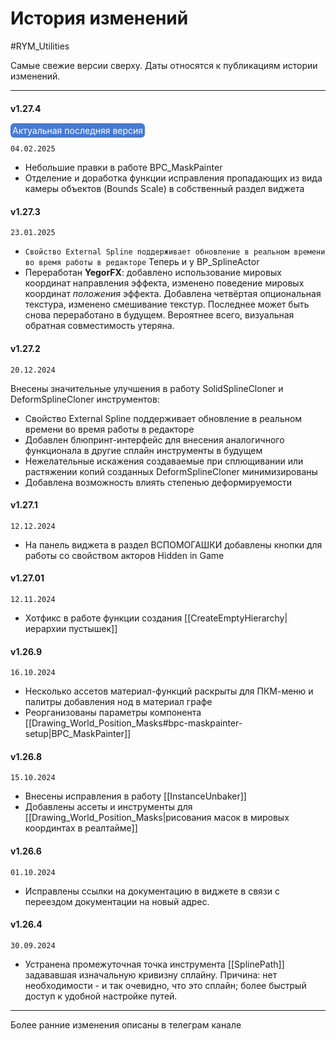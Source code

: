 # История изменений

#RYM_Utilities

Самые свежие версии сверху. Даты относятся к публикациям истории изменений.

---


#### v1.27.4

<mark style="color:hsl(0, 0%, 100%);background-color:hsl(218, 60%, 55%);border-radius: 6px;padding: 3px;">Актуальная последняя версия</mark>

`04.02.2025`

- Небольшие правки в работе BPC_MaskPainter
- Отделение и доработка функции исправления пропадающих из вида камеры объектов (Bounds Scale) в собственный раздел виджета

#### v1.27.3


`23.01.2025`

* `Cвойство External Spline поддерживает обновление в реальном времени во время работы в редакторе`  Теперь и у BP_SplineActor
* Переработан **YegorFX**: добавлено использование мировых координат направления эффекта, изменено поведение мировых координат *положения* эффекта. Добавлена четвёртая опциональная текстура, изменено смешивание текстур. Последнее может быть снова переработано в будущем. Вероятнее всего, визуальная обратная совместимость утеряна.


#### v1.27.2


`20.12.2024`

Внесены значительные улучшения в работу SolidSplineCloner и DeformSplineCloner инструментов:

* Cвойство External Spline поддерживает обновление в реальном времени во время работы в редакторе
* Добавлен блюпринт-интерфейс для внесения аналогичного функционала в другие сплайн инструменты в будущем
* Нежелательные искажения создаваемые при сплющивании или растяжении копий созданных DeformSplineCloner минимизированы
* Добавлена возможность влиять степенью деформируемости


#### v1.27.1

`12.12.2024`

* На панель виджета в раздел ВСПОМОГАШКИ добавлены кнопки для работы со свойством акторов Hidden in Game

#### v1.27.01

`12.11.2024`

* Хотфикс в работе функции создания [[CreateEmptyHierarchy|иерархии пустышек]]

#### v1.26.9

`16.10.2024`

* Несколько ассетов материал-функций раскрыты для ПКМ-меню и палитры добавления нод в материал графе
* Реорганизованы параметры компонента [[Drawing_World_Position_Masks#bpc-maskpainter-setup|BPC_MaskPainter]]

#### v1.26.8

`15.10.2024`

* Внесены исправления в работу [[InstanceUnbaker]]
* Добавлены ассеты и инструменты для [[Drawing_World_Position_Masks|рисования масок в мировых координтах в реалтайме]]

#### v1.26.6

`01.10.2024`

* Исправлены ссылки на документацию в виджете в связи с переездом документации на новый адрес.

#### v1.26.4

`30.09.2024`

* Устранена промежуточная точка инструмента [[SplinePath]] задававшая изначальную кривизну сплайну. Причина: нет необходимости - и так очевидно, что это сплайн; более быстрый доступ к удобной настройке путей.



---

Более ранние изменения описаны в телеграм канале 